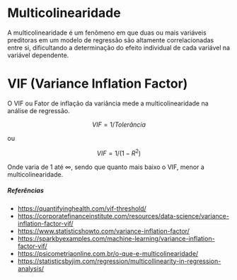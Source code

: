 # Multicolinearidade

A multicolinearidade é um fenômeno em que duas ou mais variáveis ​​preditoras em um modelo de regressão são altamente correlacionadas entre si, dificultando a determinação do efeito individual de cada variável na variável dependente.

# VIF (Variance Inflation Factor)

O VIF ou Fator de inflação da variância mede a multicolinearidade na análise de regressão. 

$$VIF = 1/Tolerância$$

ou

$$VIF = 1/(1-R^2)$$

Onde varia de 1 até ∞, sendo que quanto mais baixo o VIF, menor a multicolinearidade.


##### Referências
- https://quantifyinghealth.com/vif-threshold/
- https://corporatefinanceinstitute.com/resources/data-science/variance-inflation-factor-vif/
- https://www.statisticshowto.com/variance-inflation-factor/
- https://sparkbyexamples.com/machine-learning/variance-inflation-factor-vif/
- https://psicometriaonline.com.br/o-que-e-multicolinearidade/
- https://statisticsbyjim.com/regression/multicollinearity-in-regression-analysis/